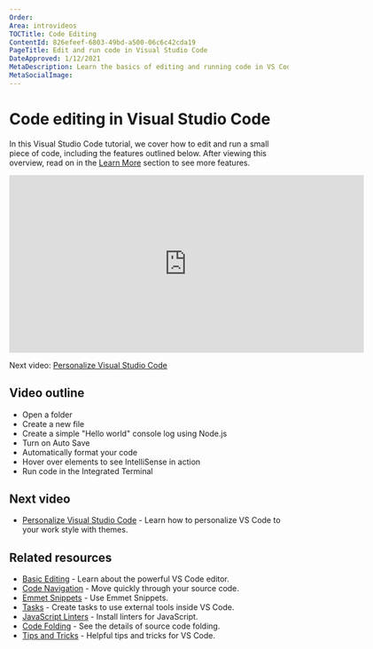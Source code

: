 ```yaml
---
Order:
Area: introvideos
TOCTitle: Code Editing
ContentId: 826efeef-6803-49bd-a500-06c6c42cda19
PageTitle: Edit and run code in Visual Studio Code
DateApproved: 1/12/2021
MetaDescription: Learn the basics of editing and running code in VS Code.
MetaSocialImage:
---
```

# Code editing in Visual Studio Code

In this Visual Studio Code tutorial, we cover how to edit and run a small piece of code, including the features outlined below. After viewing this overview, read on in the [Learn More](/docs/introvideos/codeediting.md#learn-more) section to see more features.

<iframe src="https://www.microsoft.com/en-us/videoplayer/embed/RE4M6Vx" width="640" height="320" allowFullScreen="true" frameBorder="0"></iframe>

Next video: [Personalize Visual Studio Code](/docs/introvideos/configure.md)

## Video outline

* Open a folder
* Create a new file
* Create a simple "Hello world" console log using Node.js
* Turn on Auto Save
* Automatically format your code
* Hover over elements to see IntelliSense in action
* Run code in the Integrated Terminal

## Next video

* [Personalize Visual Studio Code](/docs/introvideos/configure.md) - Learn how to personalize VS Code to your work style with themes.

## Related resources

* [Basic Editing](/docs/editor/codebasics.md) - Learn about the powerful VS Code editor.
* [Code Navigation](/docs/editor/editingevolved.md) - Move quickly through your source code.
* [Emmet Snippets](/docs/languages/html.md#emmet-snippets) - Use Emmet Snippets.
* [Tasks](/docs/editor/tasks.md) - Create tasks to use external tools inside VS Code.
* [JavaScript Linters](/docs/languages/javascript.md#javascript-linters) - Install linters for JavaScript.
* [Code Folding](/docs/editor/codebasics.md#folding) - See the details of source code folding.
* [Tips and Tricks](/docs/getstarted/tips-and-tricks.md) - Helpful tips and tricks for VS Code.
